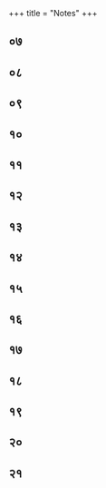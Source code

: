 +++ title = "Notes" +++


## ०७ 

[^101]:

    According to this system, the Lord's power of action (kriyāśakti) manifests time and space as 'paths' (adhvas). The path of space is a means of unifying and traversing insubstantial and substantial forms such as the intellect, the altar or image, the void. Despite this diversity, all these forms abide in consciousness and have their place of repose (viśrānti) in consciousness. 

[^102]:

    On the path, all forms shine internally and externally through the outlets of consciousness; this is how they are created and mani fested. Consciousness, in its autonomy, shines as both the knowing subject and its object. The variety of objects, though not different from the knowing subject, appears as if different from it. 

[^103]:

    The aspirant attains the nature of Bhairava by perceiving everything, from the all-consuming fire (kālāgni) said to abide at the bottom of the earth, to the highest principle, i.e., anāśritaśiva, in ascending order and unifying them into the singularity of I-Consciousness. NOTES 237 

[^104]:

    Worlds of a variegated nature are included under the principle of earth. The sphere under which they shine is called the sphere of Brahmā. Similarly, other spheres, e.g., the sphere of praksti, the sphere of māyā, and the sphere of śakti, are wider than the preced ing one. All the principles from water to prakrti come under the sphere of prakrti. All the principles from puruṣa to māyā come under the sphere of māyā. The extent of the sphere of śakti extends up to the Sadāśiva principle. Thus, the number of spheres (andas) is four. The spheres are the masses of substance which have fallen from the state of energy. 

[^105]:

    According to this system, there are ten 'guardians of the quarters' in accordance with the number of directions. The guardians of each direction are composed of a group of ten, consisting of a superintending deity and nine subordinates. Taken as ten groups of ten guardians, the total number becomes 100 deities; therefore, they are known as the “Hundred Rudras" (Satarudras). 

[^106]:

    This system envisions a limitless number of 'worlds' made from and dominated by each principle. These worlds exist so that souls which have not received the Saiva form of initiation, but have attained a lower form of perfection through a continuous practice of concentration, receive a body and sense organs best suited for experiencing pleasure and pain in a particular world, and may finally attain identity with the Lord. Every world has superintend ing deities who are called the Lords of that world. 

[^107]:

    Located in the intellect principle (buddhi tattva) are eight 'worlds' (bhuvana), each dominated by a class of heavenly beings or deity: pisacas, raksasas, yakśas, gandharvas, Indra, Soma, Prajāpati, and Brahmā. 

[^108]:

    According to the Svacchanda Tantra, the names of the worlds under prakrti are: Akrta, Krta, Vaibhava, Brahma, Vaiṣnava, Kaumara, 'belonging to Uma' (Auma), and 'belonging to Srikant ha.' Kṣemarāja explains that those who have practiced yoga with renunciation attain the 'world' (bhuvana) named Akrta, while those who practiced karmayoga reach the bhuvana named Krta. Similarly, those who practiced nirmanayoga go to the world of [[238]] sbhus. The abode of Brahmā is attainable to those who practice yoga with conviction that puruṣa is one universal soul. The abode of Viṣnu is the final resort for those who strictly practiced yoga according to Vaiṣṇava tradition. Those who practice yoga main taining celibacy (brahmacarya) go to the abode of Kaumara world. The abodes above this, named Auma and Sraikantha, are the abodes of those who practice yoga according to the Saiva doctrine. 

[^109]:

    There are seven groups of eight deities who preside over different principles. The first is called patysttaka, the group of eight Lords beginning with Lakulisa and ending with Amaresa. The second is called Guhyaṣtaka who are the Lords of fire; the first of them is Bhairava. The third group is Atiguhyașttaka, which rules over the principle named wind (vayu). The fourth group of eight is called Pavitrāstaka, with Sthānu, etc., who rule over the principle called ākāśa. The fifth group of eight, beginning with Sthūla and ending with Chagalāṇda, rules over ahamkāra. The sixth group of eight divinities called Yonyaṣtaka rules over the intellect. The seventh group of eight is called Yogaṣtaka which rules over prakrti. 

[^110]:

    The eleven worlds of the Rudras are as follows: Vāma, Bhīma, Ugra, Bhava, Isa, Ekavīra, Pracanda, Gauri, Aja, Ananta, and Ekaśiva. 

[^111]:

    The names of the worlds in impure vidyā, kale, and niyati are Kro dheśa and Canda, Samvarta and Jyoti, Sūra and Pancānta, respec tively. 

[^112]:

    The worlds under kalā and mayā are as follows: Ekavīra, śikhi, Śrīkantha in kalā, while in māyā, Mahātejas, Vāma, Bhava, Udb hava, Ekapinga and īsāna, Bhuvanesa and Anguṣtha. 

[^113]:

    In pure vidyā principle there are five worlds. They are: Hala halarudra, Krodha, Ambika, Aghora, and Yama. 

[^114]:

    Every principle is composed of subtle elements (kalās). They are called nirrtti, pratisthā, vidyā, śāntā, and sāntātītā. The number of worlds in niyrttikalā is sixteen; in pratistha the number is fifty six; in vidyā the number is twenty-eight; in śāntā the number is eighteen. There are no worlds in śāntātītā. Thus, the total number of the worlds in all five kalās is one hundred eighteen. NOTES 239 

## ०८ 

[^115]:

    The generic attribute of all jars is jarness, i.e., that which perme ates all jars. The highest Lord, śiva, is far more extensive than any other generic attribute; therefore, he is the greatest universal by whose light everything shines. 

[^116]:

    According to this system, where some specific characteristics such as, support, solidity, etc., are found, that is to be known as the earth principle. These characteristics of the earth are seen in the regions beginning with the all-consuming dreadful fire (kālāgni) and ending in the world of Virabhadra. 

[^117]:

    The theory of the nature of absolute causal relation states that even at the emergence of creation, the universe is nothing but an expan sion, an 'opening up' (sr̥ṣṭi) of the light of the autonomous Lord. The Lord is also the cause of 'maintenance' (sthiti), i.e., the uni verse remaining steadily present within the Self; and 'withdrawal (saṁhāra), the state of rest in one's own Self. According to this theory, in reality no change has taken place in the Self, which is identical with consciousness. Furthermore, internality and exter nality are not distinct from each other, but two sides of the same reality. The artificial or fictional causal relation is not real, and is accepted only to help explain the state existing in māyā. The power of causal relation is limited and governed by the Lord's restrictive power (niyati). 

[^118]:

    For the creation of a particular object, some elements are present in the beginning and others follow it in a regular order. This order of sequence, in the form of priority and posteriority, remains invariably present; for example, the clay used in making a jar is always present before the jar itself comes into existence. 

[^119]:

    Every effect has in its background the sentient cause as its agent. If the conscious agent is absent, the aggregation of all the causes, either individually or collectively, cannot produce the intended object. For example, even if the stick for moving the potter's wheel, clay, and other necessary materials for making a jar are present, the jar cannot be produced if the potter himself is absent. There fore, it is concluded that a conscious agent is required for produc240 NOTES ing an effect. However, all of the above-mentioned instruments, along with the sentient agent, are considered as the cause of any action which in reality terminates in consciousness. 

[^120]:

    It is generally accepted that the causal relation depends on or is controlled by the restrictive power of the Lord. Therefore, it is relative, but the absolute causal relation depends on none. Con sciousness shines in the form of the universe. For instance, all the principles (tattvas) from earth to śiva are dependent on the one prior to it. The earth is supported by the water, the water helps the earth for its solidity. Furthermore, all the elements are unable to come into being without the existence of subtle elements. In the same way, these subtle elements cannot come into existence with out the blossoming action of the sense organs. That again is impos sible without determination regarding different sense organs. This also is not possible without the existence of the primary matter inseparably and equally linked with all, which is known as mūlapraksti. This primary matter, being an enjoyable object, is unable to exist without the subject that enjoys it. The subject that experiences it is the sharer of the experience of different objects of experience. It is for that reason that it is considered limited. Thus, the limitation that is seen in a conscious subject (puruṣa) is only imposed and not real. This imposed limitation is due to kāla, kalā, niyati, rāga, and vidyā, which cannot be activated without con sciousness (samvit). However, consciousness, being partless, can not manifest without the existence of the delusive power called māyā. Freedom, the cause of limitation, has comparative distinc tions of manifestation. These features are shining in the beginning as slightly unlimited, then unlimited, then slightly blossoming and finally are fully bloomed. However, these states of the manifesta tions by the power of freedom could not be possible without that which is perfectly luminous by nature, which in this system is called Bhairava. 

[^121]:

    This remark explains the existence of differentiation or multiplicity in spite of the presence of the Absolute everywhere. 

[^122]:

    Mount Meru cannot be supposed to be the cause of the jar, because NOTES 241 it exists in a distant place. The question implied here is, how could the universe be created by a Lord who remains distant? 

[^123]:

    This is to say that the effects can be produced in a variety of ways. 

[^124]:

    śiva is, in essence, consciousness. He is perfectly full and free from desire. In the state of māyā, the limited soul feels a longing for an object in order to fulfill his desires. The desire arises in the limited soul because of some want in him. The Lord, on the other hand, does not lack anything. Therefore, there is no question of any desire in him. However, on account of his freedom, a sort of intention toward tasting of his delight continuously goes on. The pentad-named śiva, śakti, sadāśiva, īśvara, and śuddhavidyā, who abide in the pure path (adhva), shine with comparative intensity from the relish of the taste of delight on account of his autonomy. It is because of the comparative intensity of this relish that con sciousness manifests itself as "I" (aham). This is known as the state of śakti. In other words, consciousness which is absolute (anuttara) now sees (as if), on the mirror of consciousness, its own reflection and cognizes it to be its own, then the cognition that fol lows is “I am This” (aham idam). In this instance, the substratum where it shines is “I” and “This" shines as an indistinct outline of the picture. In the cognition, "I am This," "I” is the principal and "This" has the subordinate position. The principle known as sadāśiva abides where the host of the subjects called mantreśvara cognizes the universal light of consciousness as “I am This.” But on the level of the knowing subjects called mantreśvara, this cog nition assumes the form of “This is I," where "This” is vividly prominent and “I” is subordinate. This principle is called isvara, where “This” as the knowable shines with “I," invariably one with it. In śuddhavidyā, on the other hand, there is no distinction between principality and subordinacy. There both “I” and “This" shine in a balanced way. 

[^125]:

    In this triadic system, subjects are of seven kinds. They are known as sakala, pralayākala, vijñānākala, mantra, mantreśvara, mantramaheśvara, and śiva. Impurities are of three kinds. They are ānava, māyīya, and kārma. The āṇavamala is of two kinds. [[242]] First, it lacks right knowledge regarding the Self, which is of the nature of consciousness. The second is the wrong notion of con ceiving non-self, that is, the body, the sense organs, prāṇa, etc., as the Self. The impurity born of māyā (māyīya) causes the notion of difference. The impurity born of deeds (karma) appears to the soul to be of the nature of virtue and vice. Impurities are considered to be the bond by which souls remain bound to worldly existence. The knowing subjects who have all of the above three defilements (mala) are called sakala. The souls known as pralayākala have two such impurities, i.e., āṇava and karma. The vijñānākala souls have only one mala. They are of two kinds: (a) free vijñānākala souls, in which all·impurities have ended, and (b) vijñānākala souls, in: which some trace of impurity still persists. From among the first group, eight vidyeśvaras are selected, and from the second group seven million mantras serve the Lord to help the worldly people. 

[^126]:

    śiva is always perfectly full of His five powers. However, he mani fests different principles in which a particular energy shines pre dominantly while other energies remain subordinate. On account of this factor different principles, even in this pure path, and dis tinct features like śiva, Sadāśiva, etc., become manifest. 

[^127]:

    According to this system, defilement (mala) is not a distinct sub stance as accepted by dualist Saiva thinkers. 

[^128]:

    It is comparable to a seed, which does not take root and blossom externally and is going to be destroyed. 

[^129]:

    The characteristic of kalā is limited doership. 

[^130]:

    In some doctrines kāla evolves after niyati, but in the present text niyati is mentioned after kāla. The reason for this is that the causal relation cannot stand without time, for the regular order of the cause preceding the effect cannot take place without time. Priority and posteriority can exist only when time comes into being. 

[^131]:

    Kalā is the agent which creates the knowable object and the effect as separate from itself. 

[^132]:

    Sukha is the state of agitation which is pleasant, rajas is the state of agitation which is painful, while tamas is the state of agitation which lacks awareness. NOTES 243 

[^133]:

    Above intellect (buddhi) and below the primordial matter (prakrti), a guna principle (tattva) is supposed to exist. It is only an aspect of praksti, the balanced state of three guṇas. Therefore, the balanced state of guṇas is called prakrti and its agitated aspect is known as guṇa tattva. However, guṇa is not counted as a distinct principle from praksti. The impelling force that agitates or breaks the bal ance of prakrti is the superintending deity of the tattva. The agita tion in praksti occurs in relation to those who desire enjoyment, but in those in whom these desires of enjoyment have disappeared, this agitation does not create any effect. According to the Trika system, agitation in praksti is caused by the.Lord Srikanthaṇātha. 

[^134]:

    According to Sāṁkhya philosophy, prakrtį is insentient, while purusa is sentient but non-active either in bondage or in liberation. Therefore, some external agent of agitation is required. According to Saiva philosophy, agitation is created by the intervention of īśvara. 

[^135]:

    As, for example, when one perceives an object, the cognition “I see a tree" arises. In this instance, “I” is a subject and a tree is an object. The relationship between the two, the experiencing subject and object is the result of ahamkāra. For seeing a tree, eyes are sufficient, but the sight of the tree is experienced by the instru ment "I" ahamkāra. 

[^136]:

    When, by spiritual practice, the mind becomes subtle, it does not require any external instrument for perception. At that point, it can see through the sense of touch and experience touch through the sense of hearing, etc. 

[^137]:

    This is a reference to the Vaiseșika school of thought, according to which sense organs are born of matter. 

## ०९ 

[^138]:

    Here thirty-six principles (tattvas) are understood in terms of seven kinds of knowing subjects (pramātā) residing on the seven spheres along thirty-six principles. 

[^139]:

    The plural ending attached to the names of these seven knowing subjects indicates the existence of a great number of knowing sub jects belonging to each of these groups. [[244]] 

[^140]:

    In the lowest sphere, from earth to praksti, reside the sakala know ing subjects. The sakala knowing subjects are capable of perceiv ing only the principles from earth to praksti. The higher knowing subjects, who possess more extensive subjectivity and therefore possess qualitatively different energies (śaktis), are capable of per ceiving the higher principles. 

[^141]:

    In TĀ 10:3-5, Abhinavagupta explains: The principles from earth to praksti are divided into fifteen on the basis of the (seven) possessors of power (śaktimān), their powers (śaktis), along with their 'unique nature' or thing in itself', (svarūpa). There are thir-: teen divisions from puruṣa to kalā; eleven divisions [exist] when the pralayakala [group of knowing sub jects) becomes the thing in itself, it is similar with māyā; [there are] nine divisions when the thing in itself becomes vijnanakala; seven divisions [manifest] when the man tra [knowing subjects) becomes the unique nature; a threefold division [arises) when the mantramahesvaras become the unique nature. Śiva, whose nature is con sciousness, which is dance of uninterrupted light, has no division. 

[^142]:

    The expression prameyatayogya means: 'that which is worthy to be conceived as an object itself,' that is, as insentient; it is neither energy nor the possessor of energy. 

[^143]:

    According to this system, the universe is of a threefold nature, non-transcendent (apara), transcendent-non-transcendent (parā para), and transcendent (para). In other words, reality is primarily conceived as possessing an objective side (nara), energy (śakti), and a possessor of the energy (śaktimān). However, Abhi navagupta points out that the thing in itself' (svarūpa) is the sphere of objectivity, the śākta is the sphere of perception, and the possessor of power is the perceiver or knowing subject. Therefore, all seven knowing subjects are śiva, who possesses different ener gies, that is, different powers in the different spheres in which they operate. The thing in itself is common to all of them, which pro vides a degree of objectivity. NOTES 245 

[^144]:

    Limited knowledge (vidyā) and limited agency (kalā) are consid ered to be the energies of the sakala souls, who are defiled by all three impurities (malas). Although sakala souls are bound and limited by impurities, they possess the powers of knowledge and action. 

[^145]:

    The word asphuṭa means indistinct or dormant. In pralayākala souls, vidyā and kalā are still present; however, they remain dor mant because they rest in deep sleep (suṣupti). 

[^146]:

    The sevenfold differentiation of the śaktis is used for the purpose of elaboration and instruction. In reality, there is only one śakti ... belonging to the Lord; that is, His svātantryaśakti, which is .inseparably united with Him. This autonomy manifests itself as many śaktis, but at the same time keeps all of them within and shines as one. 

[^147]:

    Distinctions among the instruments do not create distinction in the subject. The supreme subject, by means of its power of freedom, creates divisions in its own Self by causing some to shine as an object, and others as an instrument. 

[^148]:

    Here begins a long and complex argument in which Abhinavagupta attempts to refute 'doctrine of perceptibility' advocated by the Mīmāṁsā school. According to the Mīmāṁsā theory, in order to be perceived, every object must possess a quality of perceptibility; any object devoid of this quality cannot be perceived. Abhi navagupta disagrees and attempts to prove that perceptibility is not the quality of an object, but a power possessed by the perceiver. All entities already exist within consciousness, and when a given entity appears within the organs of perception of a perceiver, then it becomes an object of perception. Everything is illuminated by consciousness, including defilement (mala), as well as non-exis tence, because for a thing to be non-existent, it must be included in consciousness. Therefore, objective existence depends on con sciousness, and is not perceptible independently from it. For Abhi navagupta, it is important to establish this position, because he needs to argue that the knowing subject must develop a higher level of subjectivity to be able to perceive the larger and subtler spheres of reality. [[246]] 

[^149]:

    The one who is self-luminous does not need anyone to perceive this shining, because it is the very nature of the divine to shine. There fore, He does not assume the nature of objectivity, and because of that the quality of being perceptible, which is distinct from its own Self, does not appear in Him. 

[^150]:

    The point here is that this feeling of jealousy does not abide in the beautiful woman, but in the person himself. 

[^151]:

    The act of watching this dance becomes complete when a person attains the state of aesthetic pleasure by becoming one with the unified light of awareness manifested through the watching audi ence; thus, vidya and kala awaken subjectivity in sakala souls where objectivity is predominant. . 

[^152]:

    The point here is that when objectivity in the principles from puruṣa to kalā are conceived and the portions of the veils (kañcukas) come into perception in the form of objects, then the subjectivity of puruṣa is lost. 

[^153]:

    The distinctions have been ascertained, but the number of objects which possess multiple natures cannot be stated. Therefore, the author, taking a clay jar as an example, presents its varied nature. Its quality of being a knowable object is nothing but its identity with the knowing subject. Therefore, when the jar is known by all knowing subjects as a jar, then it comes under the sakala group. When, on the other hand, it is only perceived by śiva, it is none other than śiva Himself. 

[^154]:

    The seeker who apprehends the earth principle as Brahman, but who dies before becoming fully established in śiva, attains the state of vijñānākala. 

[^155]:

    Those who practice the yoga of conceiving the earth principle as Brahman, by the end of the day of Brahmā (kalpa), or at the time of death, attain the state of pralayakevala. 

[^156]:

    When the group of seven knowing subjects, from sakala to śiva, is agitated (prakṣobha), they become intent on functioning in their respective fields. This agitation is known as a 'pulsation' or a 'change.' This brings about the appearance of the seven śaktis; there fore, the number of possessors of the śaktis (śaktimān) is also seven. NOTES 247 

[^157]:

    The purity of pure knowable (śuddhaprameya) is a result of it not being touched by the knowing subject. This is the case with the earth principle as well as the thing in itself (svarūpas) of all the other principles as well. 

[^158]:

    When a person well-established in prāṇa perceives an external object, his breath goes outside to a span of sixteen digits (angulas). When the final measure comes in contact with an object, the breath becomes identified with it. This is explained by the term tanmayi. 

[^159]:

    Those who are endowed with discerning capability are able to con ceive fifteenfold nature to the end of pradhana. 

[^160]:

    With the lessening of-the-number of thought constructs, the span of a tuti also lessens. The lessening of the thought of this-ness (idantā) diminishes gradually, and it finally results in the form of absorption into śiva constituting two digits (angulas). 

[^161]:

    The word sāvadhānatā here means 'steadiness of consciousness of that is not to be diverted from here to there, or from this to that.' It means that the yogin remains attentive towards that one from which the knower of the object (grāhaka) arises, and from where the object gets its rise. It always remains steady in self-luminous consciousness alone. 

[^162]:

    According to early Saiva thinkers, such as Kallata, the meaning of the word pāta is goddess Kālī, Mātssadbhāva, Bhairava, Pratibhā. However, the author himself is reluctant to go into depth explain ing the mystical meaning of this word. 

[^163]:

    When a yogin practices meditation in the tuṭi related either to mantramaheśvara, mantreśvara, or mantra, he is able to attain the siddhis corresponding to these states. 

[^164]:

    The dream state is considered to be an instrument, or rather, a door, by the help of which one is able to arrive at the right form of knowledge. 

[^165]:

    The supreme consciousness externally assumes threefold nature. These are the object of knowledge (rūpam), the instrumentality indicated in the sentence above by the expression "by, means of sight," while the word aham indicates the subject of experience. [[248]] Therefore, the subject knows the object by means of the instru ment, i.e., sight. However, the supreme subject (parā) permeates and remains above these three. 

## १० 

[^166]:

    According to this system, there exists a subtle energy which func tions to hold all the principles (tattvas) in their respective places For example, the principle earth is held by the subtle energy called dhārikā. As the function of this energy is to contain or stop the earth, it is also called nivstti. Similarly, the subtle energies called pratiṣthā, vidyā, and śānta are active in other principles or in groups of them. .: 

[^167]:

    Anda sphere, or egg, is that which serves as the wall separating one sphere from the other. They are also called coverings or veils (āvaraṇa) which do not allow one sphere to penetrate another. 

[^168]:

    This is to say that the qualities, such as smell, taste, touch, etc., belonging to earth and other tattvas exist also in the śakti tattva; however, their existence is not in the gross form but in the subtle. This is the reason why śiva is ritually worshipped in the phallic form made of five different elements. 

[^169]:

    The principle called śiva is free from any sorts of mutations, limi tations, or thought constructs. 

[^170]:

    This is to say that transcendence cannot be an object of meditation. If an object of meditation were to exist in it, it would not be tran scendent. Therefore, the kala that functions in the lower level, just below the highest, is known as śāntā. However, śiva is beyond śāntā; therefore, no name is suitable to describe the Immutable One. 

[^171]:

    Anything that shines as knowable remains existing for some time, but when the quality of being an object of knowledge disappears from the heart of the yogin, that which remains is known as thirty six principles. Even if, for the purpose of teaching, in that state, the divine is conceived as the thirty-seventh principle, then upon the disappearance of even this objectivity from it, the divine is conceived as the thirty-eighth principle. LV NOTES 249 

[^172]:

    When the whole scheme of thirty-six tattvas is grouped into nine divisions, then their names are praksti, puruṣa, niyati, kāla, māyā, vidyā, īśvara, sadāśiva, and śiva. 

[^173]:

    The worlds are perceived as objects of knowledge shining in three different forms of knowable objects. They are: kalā, tattva, and bhuvana. In the same way, when they rest in the subject, they are also threefold, i.e., varṇa, mantra, and pada. 

## ११ 

[^174]:

    Abhinavagupta's thesis is, in essence, that consciousness (samvid) . is a perfect unity, full and unchanging even when taking the forms of all manifestations and activities. What is contained in the first ten chapters of this work constitutes a short-cut for a small number of truth-seekers who, according to this system, have been pursuing spiritual perfection over many lifetimes. The significance of this knowledge for others is made clear in this chapter. 

[^175]:

    It is stated in the Bhagavadgita that the fire of knowledge burns the karma of all deeds. For one undergoing the experience of past deeds, it is necessary to remain involved in actions whose fruits are to be experienced in the future. The doer has to experience the results of past actions gradually, not all at once. There is no end to the cycle of deeds or their results, and for this reason the descent of grace (śaktipāta) needs to be discussed. According to the posi tion represented here, when śakti 'opens up in one's own self, right knowledge dawns spontaneously. 

[^176]:

    Karmasāmya occurs as a result of balance of two mutually oppo site past actions. Both of these actions possess exactly equal power, and therefore restrict each other from producing any fruit. Accord ing to this theory, śaktipāta takes place when these two deeds are balanced and their results neutralized. 

[^177]:

    According to the teacher Khetapāla, that śakti whose nature is to restrain (nirodhikā) arrests the mala. When impurities (mala) become perfectly ripened, the above śakti becomes inactive, and the proper manifestation of knowledge and action occurs. This cul minates in the decent of grace (śaktipāta) on a seeker.250 NOTES 

[^178]:

    When the Lord assumes the form of bound being by accepting the limitations of time, space, etc., this does not entail any differentia tion in His innermost nature. 

[^179]:

    The term jhatiti means 'without delay,' that is, taking recourse directly to anupāya. 

[^180]:

    The term 'by gradual process' (kramena) refers to a method of ini tiation, performance rituals, etc. 

[^181]:

    This is the Saiva explanation of the nature of the descent of grace. In the process of manifestation, the supreme Lord (Parameśvara) creates limited beings by concealing (tirobhāva) His own Self through kancukas, tattvas, and the malas. He reveals his own Self by bestowing śaktipāta on-limited souls. The entire process of con cealment and revelation is the result of the autonomy (svātantrya) of the Lord. 

[^182]:

    This is to say that the autonomous and omnipresent Lord is impar tial and therefore there is no object, activity, or person that He prefers over others. 

[^183]:

    As it is stated, the right kind of teacher (guru) is considered to be equal to Bhairava. This is because he possesses the fullness of self realization as well as the right understanding of the meaning of the śāstras. 

[^184]:

    Although śakti is present everywhere, it has different forms with different effects: as jyeșthā-śakti, it leads one to the ultimate goal; on the other hand, the ghorā and ghoratarā-śaktis, that is, the fearsome and the terrible, lead one toward worldly existence. 

## १२ 

[^185]:

    Viras are Saiva practitioners deemed to have attained mastery over the senses and a high level of spiritual development. 

[^186]:

    The procedure of external bathing is as follows: keeping the mind steadily concentrated on the mantra given to him by the guru, one should follow the track of the cows while dust is still present in the air. One is supposed to enter, and should make three strides in the dust created by the cows. This is known as pārthiva bath. In the NOTES 251 same way, one should purify the whole body, beginning with head and ending with feet, by uttering the mantra of śiva with its five limbs (Isana is the head, Tatpurusa is the face, Aghora is the heart, Vāmadeva is the hidden parts of the body, and Sadyojāta is the whole body). Then, having cleansed the body with the mantra, one should plunge into the water repeating the mantra of śiva with its auxiliary parts. This is known as bathing with water. Taking ashes from the sacrificial fire, one should burn impurities present on the head, face, heart, genitals, and the feet with it while uttering the mantra "phat.” When this is done one should throw a handful of these ashes on the head while repeating the mantra of śiva with its five limbs. This is known as bathing with ashes. One should move back and forth in the pleasing air, remembering the mantra, given to him by his guru, in his heart. This is known as bathing with air. One should bring the mantra into one's mind and should remain concentrated there fixing his concentration on the void (ākāśa). This is known as bathing in the void. One who immerses oneself in the light of the sun and the moon, identifying himself with śiva, is cleansed of all impurities. This type of bathing is called soma and arka. The last type of bath is bathing in the Self (ātmā). In the Tan traloka, Abhinavagupta describes it in the following way: “The very Self is the supreme Lord himself; it is free from disciplines established in spiritual texts. It is like a great lake in extension and depth; the universe should dissolve therein, upon which one becomes pure and the cause of purification for others.” 

[^187]:

    The expression "tatratatra” refers to the five faces of śiva, i.e., Īsana, Tatpuruṣa, etc. One is to first identify with these five faces of śiva, upon which one attains full absorption into śiva. 

## १३ 

[^188]:

    The author begins this chapter, which deals with initiation, by describing the procedure for selecting a suitable place for worship, mantra repetition, and practice of yoga. He discusses this topic in Chapter 15 of his TĀ, verses 80-115ab. At the very beginning, Abhinavagupta points out that only when one is serene and well [[252]] disposed in his heart (bhāvam prasannam ālocya) is he suitable to perform worship, and only then should he proceed to the place of worship. 

[^189]:

    In TĀ 15: 114a-115b, Abhinavagupta describes the place where the worship should take place: "The suitable place--for either attaining perfection or liberation with regard to the practice of worship, mantra repetition, or attainment of samādhi-is the one where heart is inclined toward beauty and at peace." 

[^190]:

    The land of Aryans is between Himalaya and Vindhyācala. 

[^191]:

    Kāraka is a term, used by Pāṇini in his Astādhyāyi, which denotes various participants in action presented by a sentence. The closest equivalent in other classical and some modern languages is a word 'case,' such as nominative, genitive, accusative, ablative, etc. 

[^192]:

    Abhinavagupta, who advocates the theory of the supreme nondual ity, has to account for ritual action, which consists of factors or participants in action presented by a sentence (kārakas), which because of their perceived distinction could be construed as con tradicting nonduality. This was certainly the opinion of Samkara cārya and other Advaita Vedānta thinkers; Abhinavagupta dis agreed with this understanding and argues that action, distinction, change, etc., are also included within consciousness. To illustrate, we can take the example of the following sentence: I offer water from the sacrificial pot to Lord śiva with a spoon in the place of worship. The factors here are: the agent of acting, the object of the act, its instrument, its point of ablation, and the location of the act of worship. For Samkarācārya, the supreme reality cannot be of the same order as that of objective existence which is transient in nature. The Brahman is the transcendent, immutable, and partless reality, and all subjective and objective phenomena are only appearances possessing no real existence. The Brahman is without attributes and as immutable, it cannot be subject to action. The attribute of changeability is the most important characteristic of objective existence, and therefore ever-changing empirical exis tence must have a ground on which all these changes take place. The same, of course, applies to the ritual action, which, as we have NOTES 253 seen, consists of the factors or the participants in action described by a sentence. For Abhinavagupta, on the other hand, the supreme reality, which consists of prakāśa and vimarśa, even in the process of externalization, remains established in its own Self, 'relishing' (camatkāra) the bliss of 'fullness' (pūrnatā), and 'independence' (svātantrya) of its own essential nature, which is in no way over shadowed by the external manifestation. The lower aspect of cre ation is a contracted form of that supreme consciousness, which, through the activity of māyā śakti, assumes limited forms, thus bringing into existence the notion of duality. Thus, the supreme reality consists as much of differentiation as it does of unity. This differentiation always remains within that I-Consciousness and therefore is never separate from it. Thus, unlike Samkara for whom action is always binding, Abhinavagupta accepts action, such as the ritual activity, as potentially liberating. 

[^193]:

    In TĀ 15: 161, Abhinavagupta describes the role and the meaning of sacrificial vessel in:Tantric ritual in the following way: "All that which is touched by the drops of the water contained in the sacrifi cial vessel becomes in fact pure. What other kind of purity could there ever be but that of the touch of the rays of the sun of śiva?” Furthermore, “As the Lord said in the Mālinīvijayottara Tantra in the section dealing with the sacrificial vessel, it is necessary to be careful not to conceive anything as not being purified by it. Every thing is purified by it and what is impure becomes pure" (TĀ 15: 162-163ab.) However, the impurity only belongs to the limited knowing subject abiding in māyā and is not the essential nature of things: “Here we speak of impurity from the perspective of bonded souls and of their systems. The essential nature of all things remains in fact always the same, without changing from what it was earlier or what is conceived to be” (TĀ 15: 163cd-164ab.) 

[^194]:

    All the various factors which constitute a ritual action attain iden tity with śiva through the process of the placement of the syllables (nyāsa). 

[^195]:

    This is to say that direction depends on how the forms are arranged in space. [[254]] 

[^196]:

    Here begins description of inner worship. In the course of this worship, one is expected to bring one's body, mind, void, and prāṇa into identity with śiva. See TĀ 15: 295b-

[^312]:

    

[^197]:

    This is the reference to múlādhāracakra, which, according to TĀ 15: 297cd, is located four fingers below the navel. 

[^198]:

    Here begins what Abhinavagupta calls 'the external sacrifice' because the disciple, after attaining identity with śiva through var ious ritual acts, should project his consciousness externally in the vital breath, void, and up to the external plane. 

[^199]:

    There are eight purificatory rites and six deities. Therefore, the number becomes forty-eight. 

[^200]:

    For greater details in regard to the conventional rules and their detailed description, see TĀ 15: 521-

[^611]:

    

[^201]:

    See TĀ 15: 

[^576]:

    

## १४ 

[^202]:

    Putraka or spiritual son is a type of initiation in which a disciple is adopted as a successor of a teacher. 

[^203]:

    Parivāra or family refers to the group of subordinate deities centered around the main deity. 

[^204]:

    This refers to the doors of the place where the rituals are performed. 

[^205]:

    For more details regarding the procedure of 'The Adoration of the Door' (dvārārcanam) see TĀ 15:184-

[^190]:

    

[^206]:

    Abhinavagupta talks at length about the nature of animal sacrifice in TĀ 16:28-

[^72]:

    There, by quoting various scriptures, he points out that any type of animal killing, such as for profit, a wedding, or sport, is not allowed except in the course of sacrifice (yāga). According to him, killing consists of separating an animal that still possesses each of the three impurities (malas) from the vital breath. On the other hand, the ritualistic sacrifice of an animal is not killing because, in the course of the ritual, the animal is first separated from three impurities, and thus it is separated from its body. Thus, for Abhinavagupta, ritual sacrifice of an animal is a NOTES 255 form of initiation which joins the animal with the higher principles and for the purpose of propitiating God. 

[^207]:

    The nirbīja type of initiation is given to those judged incapable of following the set of rules of post-initiatory conduct (samayapāśa), as for example children, those who are dull, old people, women, those attached to their wealth, the sick, and so on. They attain liberation on account of their devotion to the teacher, deities, and scriptures. On the other hand, the sabīja type of initiation is given to those who have the gift of reason, are capable of tolerating toils and difficulties, and are therefore capable of following the set of rules of pre-initiatory conduct... 

## १५ 

[^208]:

    The initiation described in this chapter is given to a dying person. Ordinarily, the initiation is not given to all, and one desirous of initiation needs to show his devotion to teacher, deities, or scrip tures. This devotion is, in turn, seen as an indication of the descent of grace (śaktipāta), and śaktipāta is perceived as a definite sign that one is suitable for initiation. The conditions under which the teacher is expected to grant initiation to a dying person are described by Abhinavagupta in the TĀ 19: 4-6: When in a dying person, the fall of even weak power is awakened-whether he is taken by devotion to a teacher and others; whether the fall of grace is through work of friends, relatives, etc., whether he has been indeed regular (samayin) but has not obtained the supreme initiation; whether, already having obtained it, he desires to leave as soon as possible his vital breaths, desirous of going away-the teacher should provide for him the initiation of immediate depar ture, free from impurities. However, the teacher must be careful not to give initiation to a person whose impurities (malas) haven't reach maturation, or to one whose karma hasn't been exhausted (seṣakarmikavigrahe). The commentator explains this compound to mean: one who is not about to die, that is, one whose prārabdhakarma hasn't been fully exhausted. 

[^209]:

    Marma is the place where the feeling of the connectedness with the body remains present. [[256]] 

[^210]:

    According to the Tantrāloka, this is done by means of the nyāsa, using the kṣurika and other mantras. 

[^211]:

    That is, at the time of leaving one's body. 

[^212]:

    Abhinavagupta describes the nature of brahmavidyā initiation and the qualifications a teacher needs to have to perform this kind of initiation in the following way: "This initiation, which provides exit from the body, must be performed by a teacher who is experi enced in yoga. How could one who has not practiced various prāṇayama exercises be in a position to affect it" (TĀ19:23cd 24ab). (The brahmavidya) is in a position of producing its effects automatically, such as the purification of the principles, etc. The teacher, thanks to the power of ritual action and mantras, can thus join the disciple with the supreme principle (tattva). Even if a teacher hasn't practiced yoga, he is nevertheless in a position to execute the initiation that provides immediate exit from the body, thanks to the power of ritual action, mantras, and meditation. 

[^213]:

    According to Abhinavagupta, both the samayin and purtka are entitled to recite brahmavidyā. By this recitation, the dying person receives the samaya type of initiation. See TĀ 19:31

    

[^214]:

    The meaning of the expression sapratyaya is 'with signs or with giving signs,' as, for example, a person's dead body is re-animated by the power of mantra and lifts itself, etc. 

[^215]:

    This is the type of initiation which, according to TĀ, gives hope to foolish individuals. It is described by Abhinavagupta in TĀ 20:2–7: The teacher, completely intent upon reciting appropriate mantras, must meditate on his right hand in the form of a triangle of fire, completely flaming, resplendent with the phoneme of fire, stirred by a wheel of winds, and must place there any seed and meditate on how it is burning, both in the hand and within his heart. In this way the seed, consumed by the heat of a multitude of "phat" mantras enlivened by the phonemes of fire "ra," loses every seminal quality and is now incapable of germinating. At the same time, by virtue of this same procedure, based on the power of mantras, meditation, and rituals, the three malas (āṇava, māyiya, and kārma) are also 'burned in the sense that they are no longer in a position to furnish NOTES 257 their products. This initiation, which has as its purpose the destruc tion of the seed, was described to me by the venerable śambhunātha in his benevolence. The teacher, out of mercy, can also join the seed to śiva. The initiation is, in fact, full of splendor (sudipta), and is in a position to grant liberation also to vegetable life. 

[^216]:

    This particular type of initiation, which reduces or eliminates the weight of a disciple, Abhinavagupta connects with the five stages of repose, that is, pragānanda, udbhava, kampa, nidrā, and ghūrṇi described in Chapter Five of Tantrasāra. In TĀ 20: 14-15ab, he clarifies: “The leap (udbhava) is due to relief, caused by an eclips ing of the corporeal influence (dehagraha). The body is essentially constituted by the elements of earth. When the teacher, thanks to: the mantra of lightness, which will be explained later, meditates on the disciple rising into the air, he loses his earthly qualities." 

## १६ 

[^217]:

    As we have seen earlier, it is the aspirant's devotion to the teacher, deity, or śāstras which would entitle him to receive initiation, as this devotion is perceived as a clear sign of śaktipāta. However, in the case of the deceased or the absent one, this is obviously impos sible. Yet, the teacher would perform such an initiation if he could in some way infer that śaktipāta had descended on such a person. The signs of this type of śaktipāta are, for example: strong feelings that a teacher himself, for some unknown reason, had for a deceased or absent soul, or the strong persistence of the family that advocated initiation. 

[^218]:

    Abhinavagupta describes a procedure called 'application of the great net' (mahājjāla prayoga) in some detail in TĀ 21: 25-

[^45]:

    However, the intricacies of this procedure remain unknown because the acārya would receive oral instruction from his own teacher. The purpose of this procedure was rescuing departed souls who, for one reason or another, did not received initiation during their lives. A teacher would first catch the desired soul, draw him into the net, then reinstate him into a figure made of kusa grass, which repre sented his body, and then grant him liberation through initiation. [[258]] 

## १७ 

[^219]:

    We have already seen that a disciple is joined to a different princi ple in the course of initiation. To which principle one is joined will depend on the school of thought whose initiation one receives. However, according to the Trika school, other schools of thought do not possess the knowledge to enable a disciple to attain identity with śiva. Therefore, those who have received initiation into what the followers of Trika consider inferior sects should be first dis joined or drawn away from the principles that they were joined to by the previous initiation, and then initiated again. The process of transcending the inferior doctrines is accomplished gradually through a succession of steps: the descent of grace, the removal of impurities, the desire to find the right teacher, initiation, knowl edge, the abandonment of that which is to be avoided, immersion into that which is to be accepted, giving up the sphere of the enjoy able, and the removal of the limitations created by āṇavamala. For details, see Chapter 22 of the Tantrāloka. 

[^220]:

    Abhinavagupta gives the names of the genetic mantras (sādhāraṇāḥ mantrāḥ) in TĀ 22: 

[^20]:

    They are seven in number and their names are: prāṇava or mantra aum, mātskā, māyā, vyo mavyāpi, șadakṣara, bahurūpa, and the eye mantra (netra). According to TĀ 22: 15-17a, this is what a teacher says to one who is about to embrace Saivism and receive initiation: "This one was once a follower of other disciplines but is now inspired by your blessing; therefore bestow your grace (śaktipāta) upon him, so that this abandonment of other doctrines does not become a source of doubt for him, which will oblige him to practice rights of atone ment. And having attained identity with you, may he quickly achieve perfection and liberation." 

## १८ 

[^221]:

    In T.23:3-4, Abhinavagupta explains that a spiritual guide should transmit his own power (svādhikara) to a disciple whom he thinks is at the point of being in possession of well-practiced knowledge. "The one," continues Abhinavagupta, quoting Kami kāgama, "who does not possess this knowledge is not a teacher, NOTES 259 even if he has been anointed and has passed through the various stages, such as samayin, etc.” Furthermore, the only criterion for the selection of a new teacher is knowledge. Abhinavagupta writes, "The teacher who creates a new teacher must therefore select an individual of full and perfect knowledge, without considering any other characteristic, such as place, family, conduct, and body." TA 23:16b-17a. 

[^222]:

    In TĀ 23:31-32, Abhinavagupta describes the responsibilities of a newly consecrated teacher in the immediate period after his initia tion. He writes: "The new teacher, after having obtained consecra tion, must meditate and recite the entire complex of mantras estab lished in the scriptures for a period of six months so that he becomes one with them. Having attained identity with the mantras, and having taken possession of the potency of mantra (mantra virya), he finally becomes able to cut the bonds. Therefore, he should spare no effort to attain identity with the mantras." 

[^223]:

    In the Tantrāloka; Abhinavagupta explains that Brāhmaṇs, Kṣatri yas, Vaisyas, eunuchs, women, Sudras, and any other kinds of per son desirous of initiation should be initiated without being asked their caste. However, the teacher should take this into consider ation at the time when knowledge is imparted to them. Further more, the teacher, who is the basis of knowledge, should set seven sessions. These sessions are: initiation, explanation, compassion, friendliness, contemplation of the śāstras, unification with śiva, and giving away of food, etc. See TĀ 23:20b/23a. 

## १९ 

[^224]:

    As for the purpose of this rite, Abhinavagupta writes: “This type of initiation affects the purification of the subtle body (puryașt aka). If the puryaṣtaka does not exist, then there is also no heaven or hell.” TĀ 24:20-21

    

[^225]:

    The point here is that the entire procedure performed by teacher that will be described in the following lines is performed to estab lish firm conviction on the side of the ignorant ones. The entire performance by the teacher, according to Abhinavagupta, is not helpful in any way in attaining liberation. See TĀ 24:15b-16a.260 NOTES 

[^226]:

    Here begins description of śrāddhadiksā, or post-mortem initiation. Abhinavagupta discusses it in Chapter 25 of his TĀ based on the authority of the Siddhayogesvarimata Tantra. This rite must be per formed on the third, fourth, and tenth day after death, every month in the first year. After that, it should be performed once every year. 

[^227]:

    In TĀ 25: 4-6, Abhinavagupta clarifies: "This done, the teacher must take in hand, first of all, the offering (naivedyam), and after having meditated that in this offering abides śakti of the nature of food in the form of potency instrumental in nourishing, he must conceive that the dead person for whose sake this rite is performed is penetrated by it. The bound part in the form of enjoyable of this dead disciple must then be offered by a teacher to the enjoying sub- . ject in identity with him. In this way, the disciple becomes śiva." 

## २० 

[^228]:

    This vague statement can only be understood if we read it along with its corresponding section of the TĀ, which is Chapter 

[^26]:

    In the beginning of this chapter, Abhinavagupta explains that all the types of initiation presented up to now, including the last sacra ment, have as their goals purification, enjoyment, liberation, or both enjoyment and liberation. Jayaratha, in his commentary, clar ifies that the initiation which has enjoyment (bubhukṣuḥ) as its aim is structured so that it is not in a position to directly grant libera tion without first granting the fruition of the desired enjoyments). On the other hand, the mumukṣuḥ type of initiation, such as that of a spiritual son, etc., grants liberation precisely because it is devoid of the necessity of prior fruition. Furthermore, this type of initia tion can be either the sabīja or the nirbīja type. Only those who received the sabīja type of initiation are expected to follow a cer tain set of rules for the rest of their lives. On the other hand, those deemed incapable of following these rules receive the nirbīja type of initiation, which in itself includes mantras capable of purifying the bonds of post-initiatory rules (samayapāśa). 

[^229]:

    Mantras should be received in the course of ritual and should be kept secret. The practitioner should attain identity with the potency of the mantra (mantravirya), without which mantras NOTES 261 remain ineffective. Furthermore, mantras should be received directly from a teacher who has himself attained identity with the potency of the mantra, and not from some book. In TĀ26: 20-24ab, Abhinavagupta writes: “The fundamental rule is the following: namely, the man tric form is not to be revealed by the teacher to the dis ciple in written form, especially in our system, which is superior to all. The mantras are of the nature of pho nemes, and phonemes are of the nature of reflective con sciousness. They can be transmitted to the disciple only if . it is not separated from the consciousness of the teacher. ... Written mantras àre, on the other hand, stripped of their potency and therefore unreal. Because of the conven tional meaning which clouds them, their natural splendor doesn't manifest from books." However, it has been stated in the Siddhayogesvarīmata that those who, in spite of adopting mantras from books, attain identity with its potency, are purified by Bhairava and spontaneously initiated. “Once mantras have been invoked," continues Abhinavagupta, “it is necessary to satisfy them and propitiate them with flowers, liquor, offerings of food and incense, proportionately to the fate, devotion, and capabilities of the worshipper. The śakti, nāda, and other mantras, which are especially fer vent, must be satisfied with liquor, meat, and blood at the beginning, and only afterwards with flowers, incense, etc." (TA 26:51b-53a.) 

[^230]:

    The unmanifest or avyaktalinga is one that has been spontaneously formed in nature. Among all the types of unmanifest lingas, those not made by human hand are considered to be the most excellent ones. Therefore, these types of lingas are highly recommended for the purpose of ritual worship. However, manifest, or vyakta lingas, can also be used in rituals, Abhinavagupta writes: “The teacher can, if he wishes, install a manifest linga (vyakta) in the form of an image or painting found in a picture or book, made of wood, gold, or crafted by an expert and initiated artist” (TĀ 27:19b-20a). [[262]] Lingas can be made of various materials, such as "little stones, gems, pearls, flowers, food, clothes, and perfumed substances. Lingas of stone created by artists, and so also those of metals, with the exception of gold ones, should be avoided" (TĀ 27: 12-13). Abhinavagupta points out that various measures, given in various texts, regarding the size and shape of lingas, and other concerns, are of little importance because: "The linga which grants the desired fruit is in fact only the one that has been illuminated by mantra, animated by its noble potency” (TĀ 27: 14b). 

[^231]:

    With the previous section, the instructions for the types of rituals that are indispensable observances (nitya) has been completed. In this section, the description of occasional observances (naimittika) begins. Abhinavagupta derives the word 'parva' from two roots:: the first root, pr,' which means 'to fill,' is combined with the suf fix 'van.' The other root is 'parv,' which also means 'to fill'; thus a celebration of a festival day is called 'parvadinam,' because on that day consciousness attains fulfillment. 

[^232]:

    According to the Siddhayogesvarimata, the other name for the sacrifice of the wheel (cakrayāga) is mūrtiyāga. The cakrayāga or mūrtiyāga is of five types. Abhinavagupta writes: The sacrifice of the wheel is of five types, namely: soli tary (kevala), coupled (yāmala), mixed (miśra), cou pling of the wheel (cakrayuk), and mingling of heroes (vīrasaṁkara). The solitary, in this context, is one in which only the teacher take part; the mixed is one in which disciples also take part, along with their wives; the coupled is of two kinds, based on whether the women who participated were wives or hired courtesans; the cou pling of the wheel is so-called because this is the type of sacrifice associated with the wheel, which because of the unification of śaktis grants all desired fruits; finally the sacrifice in which everybody participates is called min gling of the heroes. (TĀ 28: 78b-82a.) 

[^233]:

    One is supposed to perform the offering of the sacred thread (pavitraka) to make up for any deficiency and neglect of his responsibility regarding the teacher, scriptures, or for any transgression of the rules (samaya), or for those who failed to celebrate a festival day (parvadinam) or any of the occasional or indispensable observances. 

[^234]:

    Abhinavagupta outlines the procedure applied when a teacher explains the meaning of scriptures to disciples according to Chapter 52 of the Devyāyamala Tantra. 

[^235]:

    Abhinavagupta lists ten types of teachers capable of explaining the scriptures: "Each of these ten types of teachers has assumed a human body and possesses a particular mental disposition, but are all identical with śiva, although they are different from each other through knowledge and action. They are all dedicated to the scrip tures, to worship, to the initiation rites, to sexual union, meat, and liquor. There are secondary divisions among these due to possess ing different mental dispositions, such as tranquility (calmness), anger, or patience, etc." (TA 28: 391a-

[^393]:

    ) 

[^236]:

    As we have seen, the spiritual teacher is worshipped in most of the other sacrifices, but in all of these instances this worship is an accessory part of the sacrifice. On the other hand, this ritual is primarily devoted to satisfying or pleasing the teacher. 

## २१ 

[^237]:

    In this chapter, Abhinavagupta gives a brief outline of his under standing of the nature, meaning, and purpose of the āgamas or śāstras. This summary is brief and cryptic, and therefore difficult to comprehend without prior knowledge of the corresponding chap ters of the Tantrāloka, īśvarapratyabhijñāvimarśinī, or īśvara pratyabhijñāvivr̥tivimarśinī. 

[^238]:

    The entire universe is the expression of consciousness, which con sists of prakāśa or manifestation, and vimarśa, which is the knowledge of prakāśa in its collective and particular aspects. In a narrower sense, this vimarśa is language, which takes the form of the various āgamas. 

[^239]:

    In the last three chapters of his TA, Abhinavagupta discusses the nature of the śāstras or agamas at length. The title of Chapter 35 is [[264]] "The Union of all the Šāstras.' In it, Abhinavagupta presents his vision that brings together the great variety of agamic texts, both Hindu and non-Hindu. In his analysis, he grants all of them the status of being authoritative or being a valid means of gaining knowledge (pramāna). However, he arranges them in a hierarchi cal order, placing the Trika sastras at the apex. 

[^240]:

    For Abhinavagupta, there is only one agama from which all the others emerge. This broad acceptance of all sastras requires him to attempt a reconciliation of their differences. In order to accom plish this, he points out that all of them bring about the promised fruit. In this way, Sāṁkhya gives to its follower the knowledge to discriminate between purusa and prakrti. Similarly, the follower of Buddhism attains the buddhi tattva, but only the Trika grants full and complete liberation to those who are entitled (adhikari). For Abhinavagupta, an adhikari is one who possesses firm faith in a given agama. Another question that arises here is: if it is true that all agamas emerge from one and the same source, then why is it necessary to perform a ritual of conversion, such as 'reclamation of linga' (lingouddhāra)? Abhinavagupta explains: In the body of one single doctrine, as for example, in the Vedas, it happens that its followers, in order to attain to superior degrees or ranks, must submit to special rites of purification. The same thing can be said in regard to our tradition, as for example, in the case of the reclama tion of the linga, etc. In other words, in the way in which one belonging to a lower āśrama cannot enjoy the fruits which come from the upper aśrama, in the same way, a follower of the Pāñcarātras, etc., cannot attain the iden tity with Śiva. (TĀ 35:28-29]) 

[^241]:

    In TĀ 35: 1b-2a, Abhinavagupta defines prasiddhi as a type of knowledge that is necessarily based in an omniscient knowing sub ject and is the basis of all human activity. 